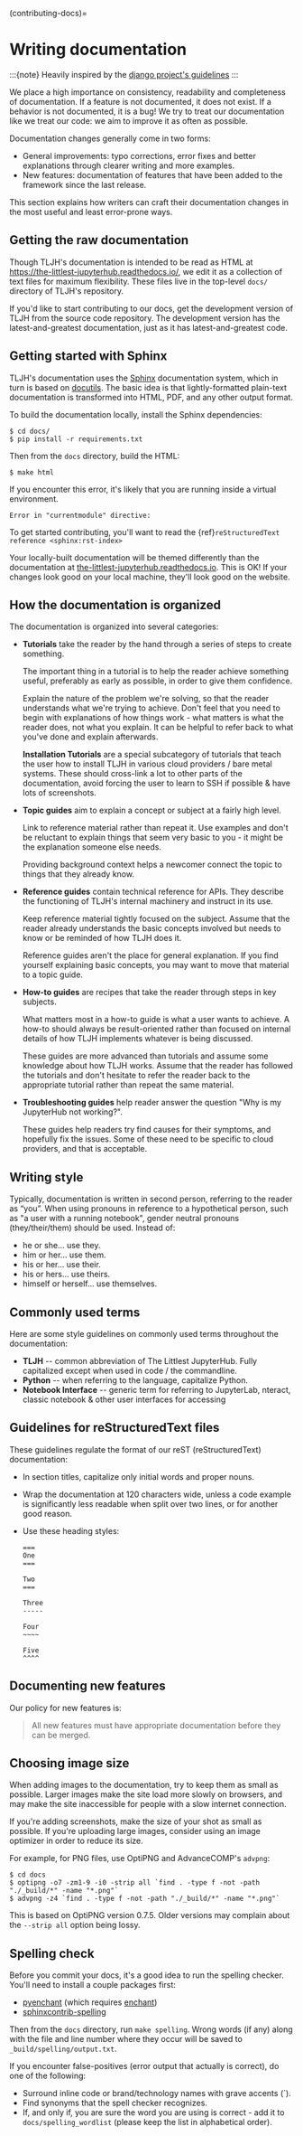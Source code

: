 (contributing-docs)=

# Writing documentation

:::{note}
Heavily inspired by the
[django project's guidelines](https://docs.djangoproject.com/en/dev/internals/contributing/writing-documentation/)
:::

We place a high importance on consistency, readability and completeness of documentation.
If a feature is not documented, it does not exist. If a behavior is not documented,
it is a bug! We try to treat our
documentation like we treat our code: we aim to improve it as often as
possible.

Documentation changes generally come in two forms:

- General improvements: typo corrections, error fixes and better
  explanations through clearer writing and more examples.
- New features: documentation of features that have been added to the
  framework since the last release.

This section explains how writers can craft their documentation changes
in the most useful and least error-prone ways.

## Getting the raw documentation

Though TLJH's documentation is intended to be read as HTML at
<https://the-littlest-jupyterhub.readthedocs.io/>, we edit it as a collection of text files for
maximum flexibility. These files live in the top-level `docs/` directory of
TLJH's repository.

If you'd like to start contributing to our docs, get the development version of
TLJH from the source code repository. The development version has the
latest-and-greatest documentation, just as it has latest-and-greatest code.

## Getting started with Sphinx

TLJH's documentation uses the [Sphinx](http://sphinx-doc.org/) documentation system, which in turn
is based on [docutils](http://docutils.sourceforge.net/). The basic idea is that lightly-formatted plain-text
documentation is transformed into HTML, PDF, and any other output format.

To build the documentation locally, install the Sphinx dependencies:

```console
$ cd docs/
$ pip install -r requirements.txt
```

Then from the `docs` directory, build the HTML:

```console
$ make html
```

If you encounter this error, it's likely that you are running inside a virtual environment.

```console
Error in "currentmodule" directive:
```

To get started contributing, you'll want to read the {ref}`reStructuredText reference <sphinx:rst-index>`

Your locally-built documentation will be themed differently than the
documentation at [the-littlest-jupyterhub.readthedocs.io](https://the-littlest-jupyterhub.readthedocs.io).
This is OK! If your changes look good on your local machine, they'll look good
on the website.

## How the documentation is organized

The documentation is organized into several categories:

- **Tutorials** take the reader by the hand through a series
  of steps to create something.

  The important thing in a tutorial is to help the reader achieve something
  useful, preferably as early as possible, in order to give them confidence.

  Explain the nature of the problem we're solving, so that the reader
  understands what we're trying to achieve. Don't feel that you need to begin
  with explanations of how things work - what matters is what the reader does,
  not what you explain. It can be helpful to refer back to what you've done and
  explain afterwards.

  **Installation Tutorials** are a special subcategory of tutorials that
  teach the user how to install TLJH in various cloud providers / bare metal
  systems. These should cross-link a lot to other parts of the documentation,
  avoid forcing the user to learn to SSH if possible & have lots of screenshots.

- **Topic guides** aim to explain a concept or subject at a
  fairly high level.

  Link to reference material rather than repeat it. Use examples and don't be
  reluctant to explain things that seem very basic to you - it might be the
  explanation someone else needs.

  Providing background context helps a newcomer connect the topic to things
  that they already know.

- **Reference guides** contain technical reference for APIs.
  They describe the functioning of TLJH's internal machinery and instruct in
  its use.

  Keep reference material tightly focused on the subject. Assume that the
  reader already understands the basic concepts involved but needs to know or
  be reminded of how TLJH does it.

  Reference guides aren't the place for general explanation. If you find
  yourself explaining basic concepts, you may want to move that material to a
  topic guide.

- **How-to guides** are recipes that take the reader through
  steps in key subjects.

  What matters most in a how-to guide is what a user wants to achieve.
  A how-to should always be result-oriented rather than focused on internal
  details of how TLJH implements whatever is being discussed.

  These guides are more advanced than tutorials and assume some knowledge about
  how TLJH works. Assume that the reader has followed the tutorials and don't
  hesitate to refer the reader back to the appropriate tutorial rather than
  repeat the same material.

- **Troubleshooting guides** help reader answer the question "Why is my JupyterHub
  not working?".

  These guides help readers try find causes for their symptoms, and hopefully fix
  the issues. Some of these need to be specific to cloud providers, and that is
  acceptable.

## Writing style

Typically, documentation is written in second person, referring to the reader as “you”.
When using pronouns in reference to a hypothetical person, such as "a user with
a running notebook", gender neutral pronouns (they/their/them) should be used.
Instead of:

- he or she... use they.
- him or her... use them.
- his or her... use their.
- his or hers... use theirs.
- himself or herself... use themselves.

## Commonly used terms

Here are some style guidelines on commonly used terms throughout the
documentation:

- **TLJH** -- common abbreviation of The Littlest JupyterHub. Fully
  capitalized except when used in code / the commandline.
- **Python** -- when referring to the language, capitalize Python.
- **Notebook Interface** -- generic term for referring to JupyterLab,
  nteract, classic notebook & other user interfaces for accessing

## Guidelines for reStructuredText files

These guidelines regulate the format of our reST (reStructuredText)
documentation:

- In section titles, capitalize only initial words and proper nouns.

- Wrap the documentation at 120 characters wide, unless a code example
  is significantly less readable when split over two lines, or for another
  good reason.

- Use these heading styles:

  ```
  ===
  One
  ===

  Two
  ===

  Three
  -----

  Four
  ~~~~

  Five
  ^^^^
  ```

## Documenting new features

Our policy for new features is:

> All new features must have appropriate documentation before they
> can be merged.

## Choosing image size

When adding images to the documentation, try to keep them as small as possible.
Larger images make the site load more slowly on browsers, and may make the site
inaccessible for people with a slow internet connection.

If you're adding screenshots, make the size of your shot as small as possible.
If you're uploading large images, consider using an image optimizer in order
to reduce its size.

For example, for PNG files, use OptiPNG and AdvanceCOMP's `advpng`:

```console
$ cd docs
$ optipng -o7 -zm1-9 -i0 -strip all `find . -type f -not -path "./_build/*" -name "*.png"`
$ advpng -z4 `find . -type f -not -path "./_build/*" -name "*.png"`
```

This is based on OptiPNG version 0.7.5. Older versions may complain about the
`--strip all` option being lossy.

## Spelling check

Before you commit your docs, it's a good idea to run the spelling checker.
You'll need to install a couple packages first:

- [pyenchant](https://pypi.org/project/pyenchant/) (which requires
  [enchant](https://www.abisource.com/projects/enchant/))
- [sphinxcontrib-spelling](https://pypi.org/project/sphinxcontrib-spelling/)

Then from the `docs` directory, run `make spelling`. Wrong words (if any)
along with the file and line number where they occur will be saved to
`_build/spelling/output.txt`.

If you encounter false-positives (error output that actually is correct), do
one of the following:

- Surround inline code or brand/technology names with grave accents (\`).
- Find synonyms that the spell checker recognizes.
- If, and only if, you are sure the word you are using is correct - add it
  to `docs/spelling_wordlist` (please keep the list in alphabetical order).
